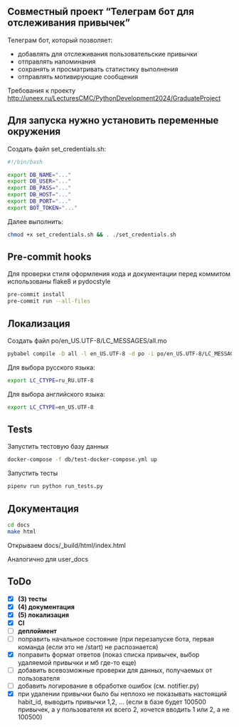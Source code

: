 ## Совместный проект “Телеграм бот для отслеживания привычек”

Телеграм бот, который позволяет:
- добавлять для отслеживания пользовательские привычки
- отправлять напоминания
- сохранять и просматривать статистику выполнения
- отправлять мотивирующие сообщения

Требования к проекту
http://uneex.ru/LecturesCMC/PythonDevelopment2024/GraduateProject

## Для запуска нужно установить переменные окружения
Создать файл set_credentials.sh:
```bash
#!/bin/bash

export DB_NAME="..."
export DB_USER="..."
export DB_PASS="..."
export DB_HOST="..."
export DB_PORT="..."
export BOT_TOKEN="..."
```

Далее выполнить:
```bash
chmod +x set_credentials.sh && . ./set_credentials.sh
```

## Pre-commit hooks

Для проверки стиля оформления кода и документации перед коммитом использованы flake8 и pydocstyle

```bash
pre-commit install
pre-commit run --all-files
```

## Локализация
Создать файл po/en_US.UTF-8/LC_MESSAGES/all.mo
```bash
pybabel compile -D all -l en_US.UTF-8 -d po -i po/en_US.UTF-8/LC_MESSAGES/all.po
```
Для выбора русского языка:
```bash
export LC_CTYPE=ru_RU.UTF-8
```
Для выбора английского языка:
```bash
export LC_CTYPE=en_US.UTF-8
```

## Tests

Запустить тестовую базу данных
```bash
docker-compose -f db/test-docker-compose.yml up
```

Запустить тесты
```bash
pipenv run python run_tests.py
```

## Документация
```bash
cd docs
make html
```
Открываем docs/_build/html/index.html 

Аналогично для user_docs

## ToDo
- [x] **(3) тесты**
- [x] **(4) документация**
- [x] **(5) локализация**
- [x] **CI**
- [ ] **деплоймент**
- [ ] поправить начальное состояние (при перезапуске бота, первая команда (если это не /start) не распознается)
- [x] поправить формат ответов (показ списка привычек, выбор удаляемой привычки и мб где-то еще)
- [ ] добавить всевозможные проверки для данных, получаемых от пользователя
- [ ] добавить логирование в обработке ошибок (см. notifier.py)
- [x] при удалении привычки было бы неплохо не показывать настоящий habit_id, выводить привычки 1,2, ...  (если в базе будет 100500 привычек, а у пользователя их всего 2, хочется вводить 1 или 2, а не 100500)
